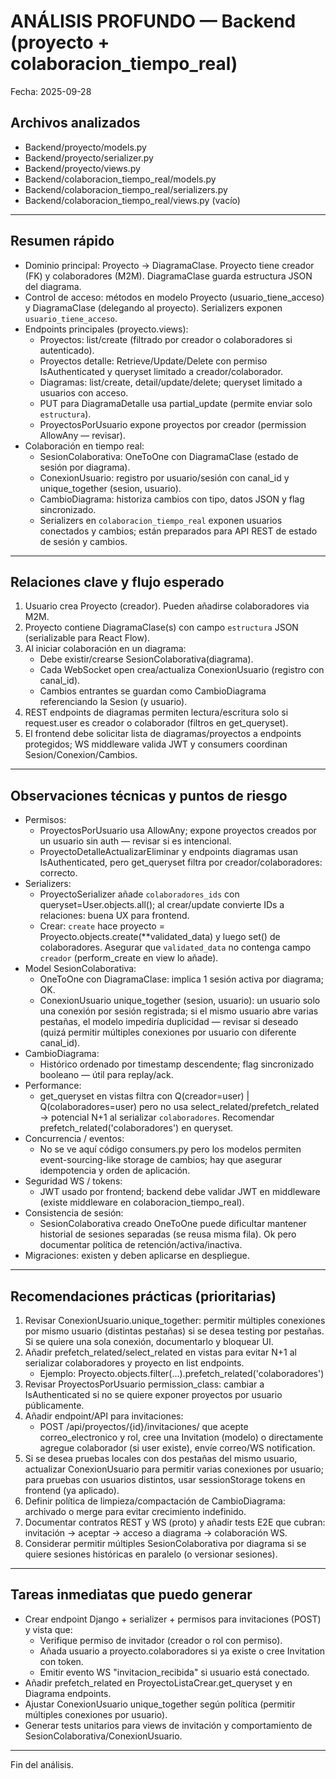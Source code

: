 # ANÁLISIS PROFUNDO — Backend (proyecto + colaboracion_tiempo_real)

Fecha: 2025-09-28

## Archivos analizados
- Backend/proyecto/models.py
- Backend/proyecto/serializer.py
- Backend/proyecto/views.py
- Backend/colaboracion_tiempo_real/models.py
- Backend/colaboracion_tiempo_real/serializers.py
- Backend/colaboracion_tiempo_real/views.py (vacío)

---

## Resumen rápido
- Dominio principal: Proyecto → DiagramaClase. Proyecto tiene creador (FK) y colaboradores (M2M). DiagramaClase guarda estructura JSON del diagrama.
- Control de acceso: métodos en modelo Proyecto (usuario_tiene_acceso) y DiagramaClase (delegando al proyecto). Serializers exponen `usuario_tiene_acceso`.
- Endpoints principales (proyecto.views):
  - Proyectos: list/create (filtrado por creador o colaboradores si autenticado).
  - Proyectos detalle: Retrieve/Update/Delete con permiso IsAuthenticated y queryset limitado a creador/colaborador.
  - Diagramas: list/create, detail/update/delete; queryset limitado a usuarios con acceso.
  - PUT para DiagramaDetalle usa partial_update (permite enviar solo `estructura`).
  - ProyectosPorUsuario expone proyectos por creador (permission AllowAny — revisar).
- Colaboración en tiempo real:
  - SesionColaborativa: OneToOne con DiagramaClase (estado de sesión por diagrama).
  - ConexionUsuario: registro por usuario/sesión con canal_id y unique_together (sesion, usuario).
  - CambioDiagrama: historiza cambios con tipo, datos JSON y flag sincronizado.
  - Serializers en `colaboracion_tiempo_real` exponen usuarios conectados y cambios; están preparados para API REST de estado de sesión y cambios.

---

## Relaciones clave y flujo esperado
1. Usuario crea Proyecto (creador). Pueden añadirse colaboradores via M2M.
2. Proyecto contiene DiagramaClase(s) con campo `estructura` JSON (serializable para React Flow).
3. Al iniciar colaboración en un diagrama:
   - Debe existir/crearse SesionColaborativa(diagrama).
   - Cada WebSocket open crea/actualiza ConexionUsuario (registro con canal_id).
   - Cambios entrantes se guardan como CambioDiagrama referenciando la Sesion (y usuario).
4. REST endpoints de diagramas permiten lectura/escritura solo si request.user es creador o colaborador (filtros en get_queryset).
5. El frontend debe solicitar lista de diagramas/proyectos a endpoints protegidos; WS middleware valida JWT y consumers coordinan Sesion/Conexion/Cambios.

---

## Observaciones técnicas y puntos de riesgo
- Permisos:
  - ProyectosPorUsuario usa AllowAny; expone proyectos creados por un usuario sin auth — revisar si es intencional.
  - ProyectoDetalleActualizarEliminar y endpoints diagramas usan IsAuthenticated, pero get_queryset filtra por creador/colaboradores: correcto.
- Serializers:
  - ProyectoSerializer añade `colaboradores_ids` con queryset=User.objects.all(); al crear/update convierte IDs a relaciones: buena UX para frontend.
  - Crear: `create` hace proyecto = Proyecto.objects.create(**validated_data) y luego set() de colaboradores. Asegurar que `validated_data` no contenga campo `creador` (perform_create en view lo añade).
- Model SesionColaborativa:
  - OneToOne con DiagramaClase: implica 1 sesión activa por diagrama; OK.
  - ConexionUsuario unique_together (sesion, usuario): un usuario solo una conexión por sesión registrada; si el mismo usuario abre varias pestañas, el modelo impediría duplicidad — revisar si deseado (quizá permitir múltiples conexiones por usuario con diferente canal_id).
- CambioDiagrama:
  - Histórico ordenado por timestamp descendente; flag sincronizado booleano — útil para replay/ack.
- Performance:
  - get_queryset en vistas filtra con Q(creador=user) | Q(colaboradores=user) pero no usa select_related/prefetch_related → potencial N+1 al serializar `colaboradores`. Recomendar prefetch_related('colaboradores') en queryset.
- Concurrencia / eventos:
  - No se ve aquí código consumers.py pero los modelos permiten event-sourcing-like storage de cambios; hay que asegurar idempotencia y orden de aplicación.
- Seguridad WS / tokens:
  - JWT usado por frontend; backend debe validar JWT en middleware (existe middleware en colaboracion_tiempo_real).
- Consistencia de sesión:
  - SesionColaborativa creado OneToOne puede dificultar mantener historial de sesiones separadas (se reusa misma fila). Ok pero documentar política de retención/activa/inactiva.
- Migraciones: existen y deben aplicarse en despliegue.

---

## Recomendaciones prácticas (prioritarias)
1. Revisar ConexionUsuario.unique_together: permitir múltiples conexiones por mismo usuario (distintas pestañas) si se desea testing por pestañas. Si se quiere una sola conexión, documentarlo y bloquear UI.
2. Añadir prefetch_related/select_related en vistas para evitar N+1 al serializar colaboradores y proyecto en list endpoints.
   - Ejemplo: Proyecto.objects.filter(...).prefetch_related('colaboradores')
3. Revisar ProyectosPorUsuario permission_class: cambiar a IsAuthenticated si no se quiere exponer proyectos por usuario públicamente.
4. Añadir endpoint/API para invitaciones:
   - POST /api/proyectos/{id}/invitaciones/ que acepte correo_electronico y rol, cree una Invitation (modelo) o directamente agregue colaborador (si user existe), envíe correo/WS notification.
5. Si se desea pruebas locales con dos pestañas del mismo usuario, actualizar ConexionUsuario para permitir varias conexiones por usuario; para pruebas con usuarios distintos, usar sessionStorage tokens en frontend (ya aplicado).
6. Definir política de limpieza/compactación de CambioDiagrama: archivado o merge para evitar crecimiento indefinido.
7. Documentar contratos REST y WS (proto) y añadir tests E2E que cubran: invitación → aceptar → acceso a diagrama → colaboración WS.
8. Considerar permitir múltiples SesionColaborativa por diagrama si se quiere sesiones históricas en paralelo (o versionar sesiones).

---

## Tareas inmediatas que puedo generar
- Crear endpoint Django + serializer + permisos para invitaciones (POST) y vista que:
  - Verifique permiso de invitador (creador o rol con permiso).
  - Añada usuario a proyecto.colaboradores si ya existe o cree Invitation con token.
  - Emitir evento WS "invitacion_recibida" si usuario está conectado.
- Añadir prefetch_related en ProyectoListaCrear.get_queryset y en Diagrama endpoints.
- Ajustar ConexionUsuario unique_together según política (permitir múltiples conexiones por usuario).
- Generar tests unitarios para views de invitación y comportamiento de SesionColaborativa/ConexionUsuario.

---  
Fin del análisis.
